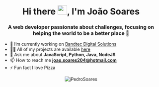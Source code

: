 <h1 align="center">Hi there <img src="https://raw.githubusercontent.com/kaueMarques/kaueMarques/master/hi.gif" width="30px">, I'm João Soares</h1>
<h3 align="center">A web developer passionate about challenges, focusing on helping the world to be a better place 🌱</h3>

- 🔭 I’m currently working on [Bandtec Digital Solutions](https://github.com/BandTec)
- 👨‍💻 All of my projects are available [here](https://github.com/jPedroSoares?tab=repositories)
- 💬 Ask me about **JavaScript, Python, Java, NodeJS**
- 📫 How to reach me **joao.soares204@hotmail.com**
- ⚡ Fun fact I love Pizza

<p align="center">
<img src="https://github-readme-stats.vercel.app/api?username=jPedroSoares&show_icons=true" alt="jPedroSoares"/> 
 </p>

<!--
**jPedroSoares/jPedroSoares** is a ✨ _special_ ✨ repository because its `README.md` (this file) appears on your GitHub profile.

Here are some ideas to get you started:

- 🔭 I’m currently working on ...
- 🌱 I’m currently learning ...
- 👯 I’m looking to collaborate on ...
- 🤔 I’m looking for help with ...
- 💬 Ask me about ...
- 📫 How to reach me: ...
- 😄 Pronouns: ...
- ⚡ Fun fact: ...
-->
